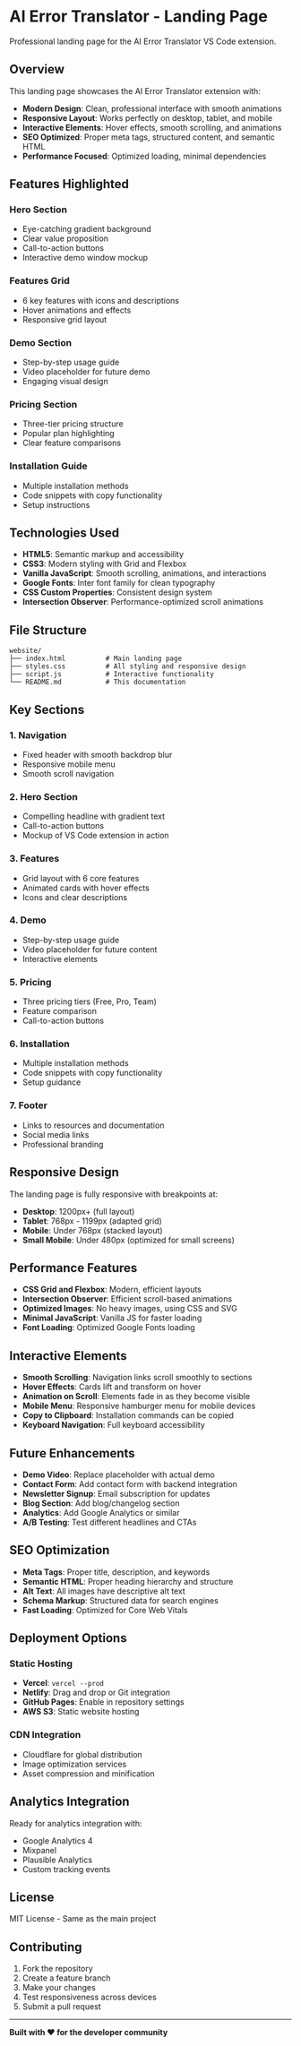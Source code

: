 # AI Error Translator - Landing Page

Professional landing page for the AI Error Translator VS Code extension.

## Overview

This landing page showcases the AI Error Translator extension with:

- **Modern Design**: Clean, professional interface with smooth animations
- **Responsive Layout**: Works perfectly on desktop, tablet, and mobile
- **Interactive Elements**: Hover effects, smooth scrolling, and animations
- **SEO Optimized**: Proper meta tags, structured content, and semantic HTML
- **Performance Focused**: Optimized loading, minimal dependencies

## Features Highlighted

### Hero Section
- Eye-catching gradient background
- Clear value proposition
- Call-to-action buttons
- Interactive demo window mockup

### Features Grid
- 6 key features with icons and descriptions
- Hover animations and effects
- Responsive grid layout

### Demo Section
- Step-by-step usage guide
- Video placeholder for future demo
- Engaging visual design

### Pricing Section
- Three-tier pricing structure
- Popular plan highlighting
- Clear feature comparisons

### Installation Guide
- Multiple installation methods
- Code snippets with copy functionality
- Setup instructions

## Technologies Used

- **HTML5**: Semantic markup and accessibility
- **CSS3**: Modern styling with Grid and Flexbox
- **Vanilla JavaScript**: Smooth scrolling, animations, and interactions
- **Google Fonts**: Inter font family for clean typography
- **CSS Custom Properties**: Consistent design system
- **Intersection Observer**: Performance-optimized scroll animations

## File Structure

```
website/
├── index.html          # Main landing page
├── styles.css          # All styling and responsive design
├── script.js           # Interactive functionality
└── README.md           # This documentation
```

## Key Sections

### 1. Navigation
- Fixed header with smooth backdrop blur
- Responsive mobile menu
- Smooth scroll navigation

### 2. Hero Section
- Compelling headline with gradient text
- Call-to-action buttons
- Mockup of VS Code extension in action

### 3. Features
- Grid layout with 6 core features
- Animated cards with hover effects
- Icons and clear descriptions

### 4. Demo
- Step-by-step usage guide
- Video placeholder for future content
- Interactive elements

### 5. Pricing
- Three pricing tiers (Free, Pro, Team)
- Feature comparison
- Call-to-action buttons

### 6. Installation
- Multiple installation methods
- Code snippets with copy functionality
- Setup guidance

### 7. Footer
- Links to resources and documentation
- Social media links
- Professional branding

## Responsive Design

The landing page is fully responsive with breakpoints at:

- **Desktop**: 1200px+ (full layout)
- **Tablet**: 768px - 1199px (adapted grid)
- **Mobile**: Under 768px (stacked layout)
- **Small Mobile**: Under 480px (optimized for small screens)

## Performance Features

- **CSS Grid and Flexbox**: Modern, efficient layouts
- **Intersection Observer**: Efficient scroll-based animations
- **Optimized Images**: No heavy images, using CSS and SVG
- **Minimal JavaScript**: Vanilla JS for faster loading
- **Font Loading**: Optimized Google Fonts loading

## Interactive Elements

- **Smooth Scrolling**: Navigation links scroll smoothly to sections
- **Hover Effects**: Cards lift and transform on hover
- **Animation on Scroll**: Elements fade in as they become visible
- **Mobile Menu**: Responsive hamburger menu for mobile devices
- **Copy to Clipboard**: Installation commands can be copied
- **Keyboard Navigation**: Full keyboard accessibility

## Future Enhancements

- **Demo Video**: Replace placeholder with actual demo
- **Contact Form**: Add contact form with backend integration
- **Newsletter Signup**: Email subscription for updates
- **Blog Section**: Add blog/changelog section
- **Analytics**: Add Google Analytics or similar
- **A/B Testing**: Test different headlines and CTAs

## SEO Optimization

- **Meta Tags**: Proper title, description, and keywords
- **Semantic HTML**: Proper heading hierarchy and structure
- **Alt Text**: All images have descriptive alt text
- **Schema Markup**: Structured data for search engines
- **Fast Loading**: Optimized for Core Web Vitals

## Deployment Options

### Static Hosting
- **Vercel**: `vercel --prod`
- **Netlify**: Drag and drop or Git integration
- **GitHub Pages**: Enable in repository settings
- **AWS S3**: Static website hosting

### CDN Integration
- Cloudflare for global distribution
- Image optimization services
- Asset compression and minification

## Analytics Integration

Ready for analytics integration with:
- Google Analytics 4
- Mixpanel
- Plausible Analytics
- Custom tracking events

## License

MIT License - Same as the main project

## Contributing

1. Fork the repository
2. Create a feature branch
3. Make your changes
4. Test responsiveness across devices
5. Submit a pull request

---

**Built with ❤️ for the developer community**